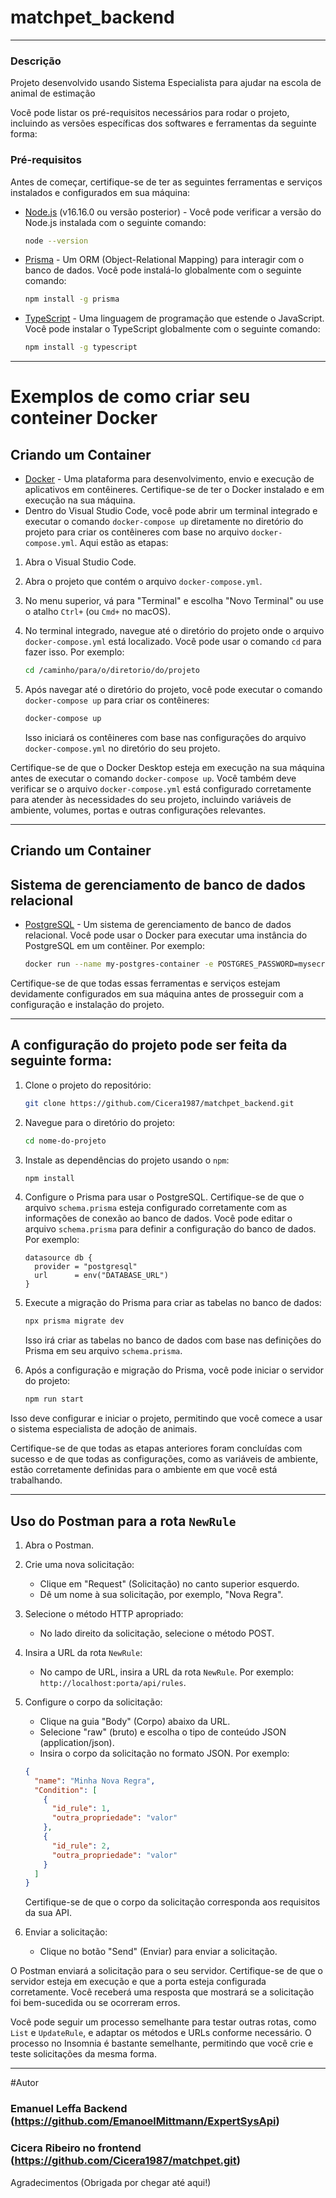 # matchpet_backend

____________________________________________________________________________________________________________________________________________________________________________________________________________________________________________________________________________
### Descrição
Projeto desenvolvido usando  Sistema Especialista para ajudar na escola de animal de estimação

Você pode listar os pré-requisitos necessários para rodar o projeto, incluindo as versões específicas dos softwares e ferramentas da seguinte forma:

### Pré-requisitos

Antes de começar, certifique-se de ter as seguintes ferramentas e serviços instalados e configurados em sua máquina:

- [Node.js](https://nodejs.org/) (v16.16.0 ou versão posterior) - Você pode verificar a versão do Node.js instalada com o seguinte comando:
  ```bash
  node --version
  ```

- [Prisma](https://www.prisma.io/) - Um ORM (Object-Relational Mapping) para interagir com o banco de dados. Você pode instalá-lo globalmente com o seguinte comando:
  ```bash
  npm install -g prisma
  ```

- [TypeScript](https://www.typescriptlang.org/) - Uma linguagem de programação que estende o JavaScript. Você pode instalar o TypeScript globalmente com o seguinte comando:
  ```bash
  npm install -g typescript
  ```

 ____________________________________________________________________________________________________________________________________________________________________________________________________________________________________________________________________________ 

# Exemplos de como criar seu conteiner Docker


## Criando um Container

- [Docker](https://www.docker.com/) - Uma plataforma para desenvolvimento, envio e execução de aplicativos em contêineres. Certifique-se de ter o Docker instalado e em execução na sua máquina.
- Dentro do Visual Studio Code, você pode abrir um terminal integrado e executar o comando `docker-compose up` diretamente no diretório do projeto para criar os contêineres com base no arquivo `docker-compose.yml`. Aqui estão as etapas:

1. Abra o Visual Studio Code.

2. Abra o projeto que contém o arquivo `docker-compose.yml`.

3. No menu superior, vá para "Terminal" e escolha "Novo Terminal" ou use o atalho `Ctrl+` (ou `Cmd+` no macOS).

4. No terminal integrado, navegue até o diretório do projeto onde o arquivo `docker-compose.yml` está localizado. Você pode usar o comando `cd` para fazer isso. Por exemplo:

   ```bash
   cd /caminho/para/o/diretorio/do/projeto
   ```

5. Após navegar até o diretório do projeto, você pode executar o comando `docker-compose up` para criar os contêineres:

   ```bash
   docker-compose up
   ```

   Isso iniciará os contêineres com base nas configurações do arquivo `docker-compose.yml` no diretório do seu projeto.

Certifique-se de que o Docker Desktop esteja em execução na sua máquina antes de executar o comando `docker-compose up`. Você também deve verificar se o arquivo `docker-compose.yml` está configurado corretamente para atender às necessidades do seu projeto, incluindo variáveis de ambiente, volumes, portas e outras configurações relevantes.
____________________________________________________________________________________________________________________________________________________________________________________________________________________________________________________________________________


## Criando um Container

## Sistema de gerenciamento de banco de dados relacional 

- [PostgreSQL](https://www.postgresql.org/) - Um sistema de gerenciamento de banco de dados relacional. Você pode usar o Docker para executar uma instância do PostgreSQL em um contêiner. Por exemplo:
  ```bash
  docker run --name my-postgres-container -e POSTGRES_PASSWORD=mysecretpassword -d -p 5432:5432 postgres
  ```

Certifique-se de que todas essas ferramentas e serviços estejam devidamente configurados em sua máquina antes de prosseguir com a configuração e instalação do projeto.

____________________________________________________________________________________________________________________________________________________________________________________________________________________________________________________________________________

## A configuração do projeto pode ser feita da seguinte forma:

1. Clone o projeto do repositório:

   ```bash
   git clone https://github.com/Cicera1987/matchpet_backend.git
   ```

2. Navegue para o diretório do projeto:

   ```bash
   cd nome-do-projeto
   ```

3. Instale as dependências do projeto usando o `npm`:

   ```bash
   npm install
   ```

4. Configure o Prisma para usar o PostgreSQL. Certifique-se de que o arquivo `schema.prisma` esteja configurado corretamente com as informações de conexão ao banco de dados. Você pode editar o arquivo `schema.prisma` para definir a configuração do banco de dados. Por exemplo:

   ```prisma
   datasource db {
     provider = "postgresql"
     url      = env("DATABASE_URL")
   }
   ```

5. Execute a migração do Prisma para criar as tabelas no banco de dados:

   ```bash
   npx prisma migrate dev
   ```

   Isso irá criar as tabelas no banco de dados com base nas definições do Prisma em seu arquivo `schema.prisma`.

6. Após a configuração e migração do Prisma, você pode iniciar o servidor do projeto:

   ```bash
   npm run start
   ```

Isso deve configurar e iniciar o projeto, permitindo que você comece a usar o sistema especialista de adoção de animais.

Certifique-se de que todas as etapas anteriores foram concluídas com sucesso e de que todas as configurações, como as variáveis de ambiente, estão corretamente definidas para o ambiente em que você está trabalhando.

____________________________________________________________________________________________________________________________________________________________________________________________________________________________________________________________________________
## Uso do Postman para a rota `NewRule`

1. Abra o Postman.

2. Crie uma nova solicitação:
   - Clique em "Request" (Solicitação) no canto superior esquerdo.
   - Dê um nome à sua solicitação, por exemplo, "Nova Regra".

3. Selecione o método HTTP apropriado:
   - No lado direito da solicitação, selecione o método POST.

4. Insira a URL da rota `NewRule`:
   - No campo de URL, insira a URL da rota `NewRule`. Por exemplo: `http://localhost:porta/api/rules`.

5. Configure o corpo da solicitação:
   - Clique na guia "Body" (Corpo) abaixo da URL.
   - Selecione "raw" (bruto) e escolha o tipo de conteúdo JSON (application/json).
   - Insira o corpo da solicitação no formato JSON. Por exemplo:

   ```json
   {
     "name": "Minha Nova Regra",
     "Condition": [
       {
         "id_rule": 1,
         "outra_propriedade": "valor"
       },
       {
         "id_rule": 2,
         "outra_propriedade": "valor"
       }
     ]
   }
   ```

   Certifique-se de que o corpo da solicitação corresponda aos requisitos da sua API.

6. Enviar a solicitação:
   - Clique no botão "Send" (Enviar) para enviar a solicitação.

O Postman enviará a solicitação para o seu servidor. Certifique-se de que o servidor esteja em execução e que a porta esteja configurada corretamente. Você receberá uma resposta que mostrará se a solicitação foi bem-sucedida ou se ocorreram erros.

Você pode seguir um processo semelhante para testar outras rotas, como `List` e `UpdateRule`, e adaptar os métodos e URLs conforme necessário. O processo no Insomnia é bastante semelhante, permitindo que você crie e teste solicitações da mesma forma.

____________________________________________________________________________________________________________________________________________________________________________________________________________________________________________________________________________
#Autor

### Emanuel Leffa Backend (https://github.com/EmanoelMittmann/ExpertSysApi)
### Cicera Ribeiro no frontend (https://github.com/Cicera1987/matchpet.git)


Agradecimentos
(Obrigada por chegar até aqui!)



